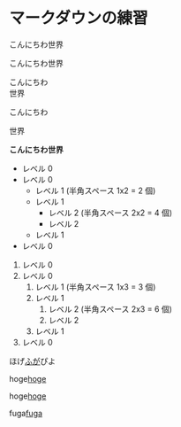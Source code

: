 # マークダウンの練習
こんにちわ世界

こんにちわ世界

こんにちわ  
世界

こんにちわ


世界

**こんにちわ世界**

- レベル 0
- レベル 0
  - レベル 1 (半角スペース 1x2 = 2 個)
  - レベル 1
    - レベル 2 (半角スペース 2x2 = 4 個)
    - レベル 2
  - レベル 1
- レベル 0

1. レベル 0
1. レベル 0
   1. レベル 1 (半角スペース 1x3 = 3 個)
   1. レベル 1
      1. レベル 2 (半角スペース 2x3 = 6 個)
      1. レベル 2
   1. レベル 1
1. レベル 0

ほげ[ふが](https://github.com/)ぴよ

hoge[hoge](./hoge.md)

hoge[hoge](./fuga.md)

fuga[fuga](./fuga/fuga.md)
